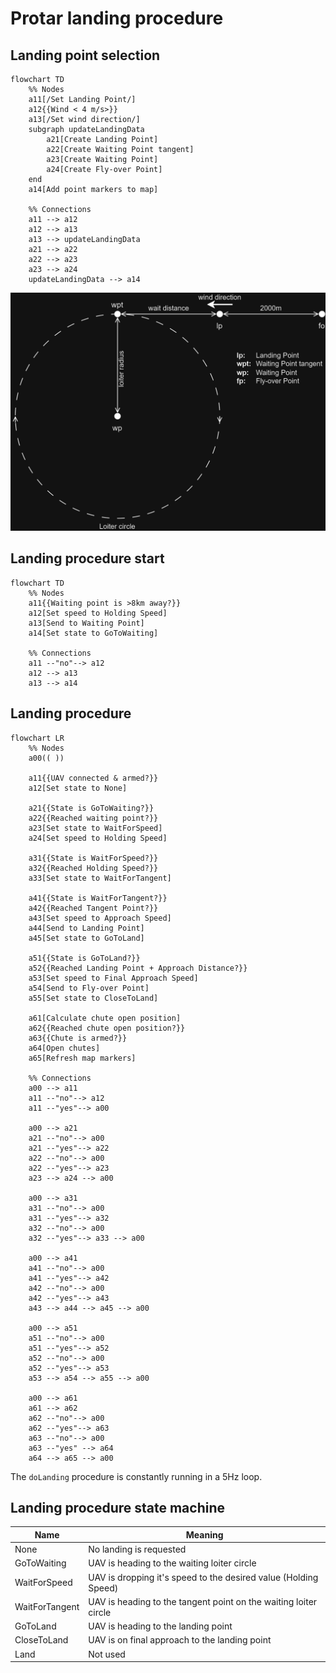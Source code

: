 # Protar landing procedure

## Landing point selection

```mermaid
flowchart TD
    %% Nodes
    a11[/Set Landing Point/]
    a12{{Wind < 4 m/s>}}
    a13[/Set wind direction/]
    subgraph updateLandingData
        a21[Create Landing Point]
        a22[Create Waiting Point tangent]
        a23[Create Waiting Point]
        a24[Create Fly-over Point]
    end
    a14[Add point markers to map]

    %% Connections
    a11 --> a12
    a12 --> a13
    a13 --> updateLandingData
    a21 --> a22
    a22 --> a23
    a23 --> a24
    updateLandingData --> a14
```

![Landing points](Landing_points_dark.png)

## Landing procedure start

```mermaid
flowchart TD
    %% Nodes
    a11{{Waiting point is >8km away?}}
    a12[Set speed to Holding Speed]
    a13[Send to Waiting Point]
    a14[Set state to GoToWaiting]
    
    %% Connections
    a11 --"no"--> a12
    a12 --> a13
    a13 --> a14
```

## Landing procedure

```mermaid
flowchart LR
    %% Nodes
    a00(( ))

    a11{{UAV connected & armed?}}
    a12[Set state to None]

    a21{{State is GoToWaiting?}}
    a22{{Reached waiting point?}}
    a23[Set state to WaitForSpeed]
    a24[Set speed to Holding Speed]

    a31{{State is WaitForSpeed?}}
    a32{{Reached Holding Speed?}}
    a33[Set state to WaitForTangent]

    a41{{State is WaitForTangent?}}
    a42{{Reached Tangent Point?}}
    a43[Set speed to Approach Speed]
    a44[Send to Landing Point]
    a45[Set state to GoToLand]

    a51{{State is GoToLand?}}
    a52{{Reached Landing Point + Approach Distance?}}
    a53[Set speed to Final Approach Speed]
    a54[Send to Fly-over Point]
    a55[Set state to CloseToLand]

    a61[Calculate chute open position]
    a62{{Reached chute open position?}}
    a63{{Chute is armed?}}
    a64[Open chutes]
    a65[Refresh map markers]

    %% Connections
    a00 --> a11
    a11 --"no"--> a12
    a11 --"yes"--> a00

    a00 --> a21
    a21 --"no"--> a00
    a21 --"yes"--> a22
    a22 --"no"--> a00
    a22 --"yes"--> a23
    a23 --> a24 --> a00

    a00 --> a31
    a31 --"no"--> a00
    a31 --"yes"--> a32
    a32 --"no"--> a00
    a32 --"yes"--> a33 --> a00

    a00 --> a41
    a41 --"no"--> a00
    a41 --"yes"--> a42
    a42 --"no"--> a00
    a42 --"yes"--> a43
    a43 --> a44 --> a45 --> a00

    a00 --> a51
    a51 --"no"--> a00
    a51 --"yes"--> a52
    a52 --"no"--> a00
    a52 --"yes"--> a53
    a53 --> a54 --> a55 --> a00

    a00 --> a61
    a61 --> a62
    a62 --"no"--> a00
    a62 --"yes"--> a63
    a63 --"no"--> a00
    a63 --"yes" --> a64
    a64 --> a65 --> a00
```

The `doLanding` procedure is constantly running in a 5Hz loop.

## Landing procedure state machine

| Name | Meaning |
| --- | --- |
| None | No landing is requested |
| GoToWaiting | UAV is heading to the waiting loiter circle |
| WaitForSpeed | UAV is dropping it's speed to the desired value (Holding Speed) |
| WaitForTangent | UAV is heading to the tangent point on the waiting loiter circle |
| GoToLand | UAV is heading to the landing point |
| CloseToLand | UAV is on final approach to the landing point |
| Land | Not used |
